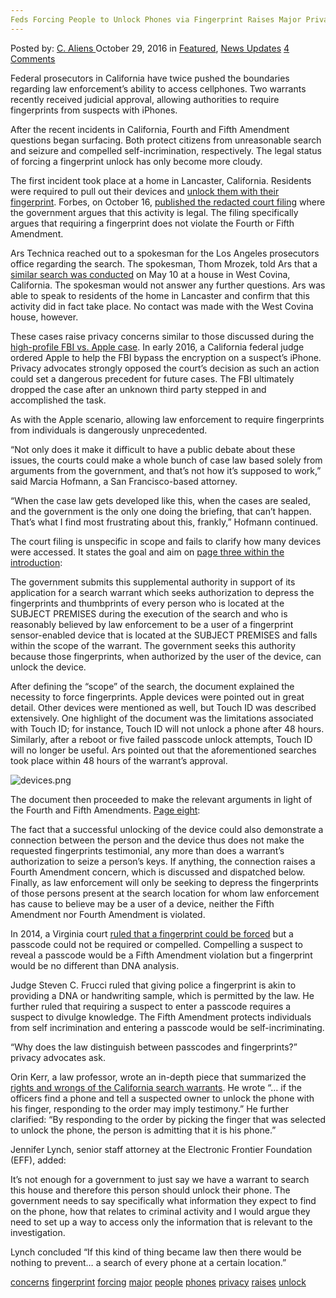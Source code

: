 ```yaml
---
Feds Forcing People to Unlock Phones via Fingerprint Raises Major Privacy Concerns
---
```

<article class="post-listing post-16151 post type-post status-publish format-standard has-post-thumbnail hentry  tag-concerns tag-fingerprint tag-forcing tag-major tag-people tag-phones tag-privacy tag-raises tag-unlock">
    <div class="post-inner">
        <span>Posted by: <a href="https://www.deepdotweb.com/author/caliens/" title="">C. Aliens </a></span>
    <span>October 29, 2016</span>
    <span>in <a href="https://www.deepdotweb.com/category/deepdot-news/" rel="category tag">Featured</a>, <a href="https://www.deepdotweb.com/category/news-updates/" rel="category tag">News Updates</a></span>
    <span><a href="https://www.deepdotweb.com/2016/10/29/feds-forcing-people-unlock-phones-via-fingerprint-raises-major-privacy-concerns/#comments">4 Comments</a></span>
    </p>
    <div class="clear"></div>
    <div class="entry">
    <p>Federal prosecutors in California have twice pushed the boundaries regarding law enforcement’s ability to access cellphones. Two warrants recently received judicial approval, allowing authorities to require fingerprints from suspects with iPhones.</p>
    <p>After the recent incidents in California, Fourth and Fifth Amendment questions began surfacing. Both protect citizens from unreasonable search and seizure and compelled self-incrimination, respectively. The legal status of forcing a fingerprint unlock has only become more cloudy.</p>
    <p>The first incident took place at a home in Lancaster, California. Residents were required to pull out their devices and <a href="http://www.forbes.com/sites/thomasbrewster/2016/10/16/doj-demands-mass-fingerprint-seizure-to-open-iphones/#1b3110158d9d">unlock them with their fingerprint</a>. Forbes, on October 16, <a href="https://www.documentcloud.org/documents/3143273-Mass-Fingerprint-Case-Redacted-Copy-1.html">published the redacted court filing</a> where the government argues that this activity is legal. The filing specifically argues that requiring a fingerprint does not violate the Fourth or Fifth Amendment.</p>
    <p>Ars Technica reached out to a spokesman for the Los Angeles prosecutors office regarding the search. The spokesman, Thom Mrozek, told Ars that a <a href="http://arstechnica.com/tech-policy/2016/10/to-beat-crypto-feds-have-tried-to-force-fingerprint-unlocking-in-2-cases/">similar search was conducted</a> on May 10 at a house in West Covina, California. The spokesman would not answer any further questions. Ars was able to speak to residents of the home in Lancaster and confirm that this activity did in fact take place. No contact was made with the West Covina house, however.</p>
    <p>These cases raise privacy concerns similar to those discussed during the <a href="https://www.deepdotweb.com/2016/04/08/fbi-tells-hacked-iphone/">high-profile FBI vs. Apple case</a>. In early 2016, a California federal judge ordered Apple to help the FBI bypass the encryption on a suspect’s iPhone. Privacy advocates strongly opposed the court’s decision as such an action could set a dangerous precedent for future cases. The FBI ultimately dropped the case after an unknown third party stepped in and accomplished the task.</p>
    <p>As with the Apple scenario, allowing law enforcement to require fingerprints from individuals is dangerously unprecedented.</p>
    <p>“Not only does it make it difficult to have a public debate about these issues, the courts could make a whole bunch of case law based solely from arguments from the government, and that’s not how it’s supposed to work,” said Marcia Hofmann, a San Francisco-based attorney.</p>
    <p>“When the case law gets developed like this, when the cases are sealed, and the government is the only one doing the briefing, that can’t happen. That’s what I find most frustrating about this, frankly,” Hofmann continued.</p>
    <p>The court filing is unspecific in scope and fails to clarify how many devices were accessed. It states the goal and aim on <a href="https://www.documentcloud.org/documents/3146194-Mass-Fingerprint-Case-Redacted-Copy-1.html#document/p3/a322865">page three within the introduction</a>:</p>
    <p>The government submits this supplemental authority in support of its application for a search warrant which seeks authorization to depress the fingerprints and thumbprints of every person who is located at the SUBJECT PREMISES during the execution of the search and who is reasonably believed by law enforcement to be a user of a fingerprint sensor-enabled device that is located at the SUBJECT PREMISES and falls within the scope of the warrant. The government seeks this authority because those fingerprints, when authorized by the user of the device, can unlock the device.</p>
    <p>After defining the “scope” of the search, the document explained the necessity to force fingerprints. Apple devices were pointed out in great detail. Other devices were mentioned as well, but Touch ID was described extensively. One highlight of the document was the limitations associated with Touch ID; for instance, Touch ID will not unlock a phone after 48 hours. Similarly, after a reboot or five failed passcode unlock attempts, Touch ID will no longer be useful. Ars pointed out that the aforementioned searches took place within 48 hours of the warrant’s approval.</p>
    <p><img class="wp-image-16152 aligncenter" src="/imgs/2016/10/devices-png.png" alt="devices.png" srcset="/imgs/2016/10/devices-png.png 559w, /imgs/2016/10/devices-png-300x204.png 300w" sizes="(max-width: 559px) 100vw, 559px"/></p>
    <p>The document then proceeded to make the relevant arguments in light of the Fourth and Fifth Amendments. <a href="https://www.documentcloud.org/documents/3146194-Mass-Fingerprint-Case-Redacted-Copy-1.html#document/p6/a322866">Page eight</a>:</p>
    <p>The fact that a successful unlocking of the device could also demonstrate a connection between the person and the device thus does not make the requested fingerprints testimonial, any more than does a warrant’s authorization to seize a person’s keys. If anything, the connection raises a Fourth Amendment concern, which is discussed and dispatched below. Finally, as law enforcement will only be seeking to depress the fingerprints of those persons present at the search location for whom law enforcement has cause to believe may be a user of a device, neither the Fifth Amendment nor Fourth Amendment is violated.</p>
    <p>In 2014, a Virginia court <a href="http://pilotonline.com/news/local/crime/police-can-require-cellphone-fingerprint-not-pass-code/article_25373eb2-d719-5a6e-b677-656699a50168.html">ruled that a fingerprint could be forced</a> but a passcode could not be required or compelled. Compelling a suspect to reveal a passcode would be a Fifth Amendment violation but a fingerprint would be no different than DNA analysis.</p>
    <p>Judge Steven C. Frucci ruled that giving police a fingerprint is akin to providing a DNA or handwriting sample, which is permitted by the law. He further ruled that requiring a suspect to enter a passcode requires a suspect to divulge knowledge. The Fifth Amendment protects individuals from self incrimination and entering a passcode would be self-incriminating.</p>
    <p>“Why does the law distinguish between passcodes and fingerprints?” privacy advocates ask.</p>
    <p>Orin Kerr, a law professor, wrote an in-depth piece that summarized the <a href="https://www.washingtonpost.com/news/volokh-conspiracy/wp/2016/10/19/can-warrants-for-digital-evidence-also-require-fingerprints-to-unlock-phones/?utm_term=.a00d48871c3e">rights and wrongs of the California search warrants</a>. He wrote “&#8230; if the officers find a phone and tell a suspected owner to unlock the phone with his finger, responding to the order may imply testimony.” He further clarified: “By responding to the order by picking the finger that was selected to unlock the phone, the person is admitting that it is his phone.”</p>
    <p>Jennifer Lynch, senior staff attorney at the Electronic Frontier Foundation (EFF), added:</p>
    <p>It’s not enough for a government to just say we have a warrant to search this house and therefore this person should unlock their phone. The government needs to say specifically what information they expect to find on the phone, how that relates to criminal activity and I would argue they need to set up a way to access only the information that is relevant to the investigation.</p>
    <p>Lynch concluded “If this kind of thing became law then there would be nothing to prevent… a search of every phone at a certain location.”</p>
    </div>
    <a href="https://www.deepdotweb.com/tag/concerns/" rel="tag">concerns</a>  <a href="https://www.deepdotweb.com/tag/fingerprint/" rel="tag">fingerprint</a> <a href="https://www.deepdotweb.com/tag/forcing/" rel="tag">forcing</a> <a href="https://www.deepdotweb.com/tag/major/" rel="tag">major</a> <a href="https://www.deepdotweb.com/tag/people/" rel="tag">people</a> <a href="https://www.deepdotweb.com/tag/phones/" rel="tag">phones</a> <a href="https://www.deepdotweb.com/tag/privacy/" rel="tag">privacy</a> <a href="https://www.deepdotweb.com/tag/raises/" rel="tag">raises</a> <a href="https://www.deepdotweb.com/tag/unlock/" rel="tag">unlock</a></span> <span style="display:none" class="updated">2016-10-29</span>
    <div style="display:none" class="vcard author" itemprop="author" itemscope itemtype="http://schema.org/Person"><strong class="fn" itemprop="name"><a href="https://www.deepdotweb.com/author/caliens/" title="Posts by C. Aliens" rel="author">C. Aliens</a></strong></div>
    
